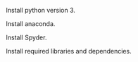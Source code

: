 Install python version 3.

Install anaconda.

Install Spyder.

Install required libraries and dependencies.

